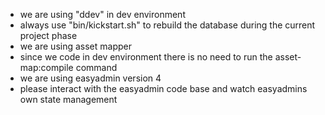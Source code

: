 - we are using "ddev" in dev environment
- always use "bin/kickstart.sh" to rebuild the database during the current project phase
- we are using asset mapper
- since we code in dev environment there is no need to run the asset-map:compile command
- we are using easyadmin version 4
- please interact with the easyadmin code base and watch easyadmins own state management